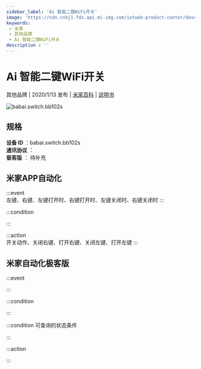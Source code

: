 ```yaml
---
sidebar_label: 'Ai 智能二键WiFi开关'
image: 'https://cdn.cnbj1.fds.api.mi-img.com/iotweb-product-center/developer_1577330807856Qb8qwpI0.png?GalaxyAccessKeyId=AKVGLQWBOVIRQ3XLEW&Expires=9223372036854775807&Signature=piZCMNjNp/B15CtaPyKv7GmGg4Y='
keywords: 
 - 米家
 - 其他品牌
 - Ai 智能二键WiFi开关
description : ''
---
```

# Ai 智能二键WiFi开关

其他品牌 | 2020/1/13 发布 | [米家百科](https://home.mi.com/webapp/content/baike/product/index.html?model=babai.switch.bb102s) | [说明书](https://home.mi.com/views/introduction.html?model=babai.switch.bb102s&region=cn)

![babai.switch.bb102s](https://cdn.cnbj1.fds.api.mi-img.com/iotweb-product-center/developer_1577330807856Qb8qwpI0.png?GalaxyAccessKeyId=AKVGLQWBOVIRQ3XLEW&Expires=9223372036854775807&Signature=piZCMNjNp/B15CtaPyKv7GmGg4Y=)

## 规格  
> 
**设备 ID** ：babai.switch.bb102s  
**通讯协议** ：  
**极客版**  ： 待补充 


## 米家APP自动化  

:::event  
左键、右键、左键打开时、右键打开时、左键关闭时、右键关闭时
:::

:::condition  

:::

:::action   
开关动作、关闭右键、打开右键、关闭左键、打开左键
:::

## 米家自动化极客版  

:::event  

:::

:::condition  

:::

:::condition 可查询的状态条件  

:::

:::action  

:::

        
